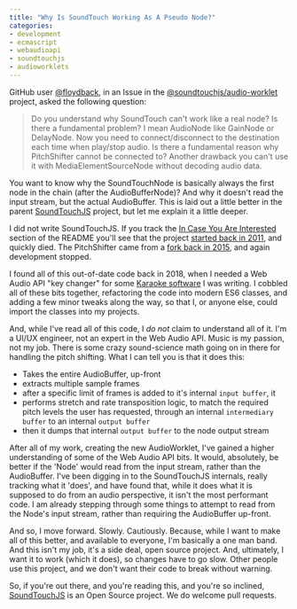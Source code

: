 ```yaml
---
title: "Why Is SoundTouch Working As A Pseudo Node?"
categories:
- development
- ecmascript
- webaudioapi
- soundtouchjs
- audioworklets
---
```

GitHub user [@floydback](https://github.com/floydback), in an Issue in the [@soundtouchjs/audio-worklet](https://github.com/cutterbl/soundtouchjs-audio-worklet) project, asked the following question:

> Do you understand why SoundTouch can't work like a real node? Is there a fundamental problem? I mean AudioNode like GainNode or DelayNode. Now you need to connect/disconnect to the destination each time when play/stop audio. Is there a fundamental reason why PitchShifter cannot be connected to? Another drawback you can't use it with MediaElementSourceNode without decoding audio data.

You want to know why the SoundTouchNode is basically always the first node in the chain (after the AudioBufferNode)? And why it doesn't read the input stream, but the actual AudioBuffer. This is laid out a little better in the parent [SoundTouchJS](https://github.com/cutterbl/SoundTouchJS) project, but let me explain it a little deeper.

I did not write SoundTouchJS. If you track the [In Case You Are Interested](https://github.com/cutterbl/SoundTouchJS#in-case-you-are-interested) section of the README you'll see that the project [started back in 2011](https://github.com/also/soundtouch-js), and quickly died. The PitchShifter came from a [fork back in 2015](https://github.com/jakubfiala/soundtouch-js), and again development stopped.

I found all of this out-of-date code back in 2018, when I needed a Web Audio API "key changer" for some [Karaoke software](https://github.com/cutterbl/CDGPlayer) I was writing. I cobbled all of these bits together, refactoring the code into modern ES6 classes, and adding a few minor tweaks along the way, so that I, or anyone else, could import the classes into my projects.

And, while I've read all of this code, I *do not* claim to understand all of it. I'm a UI/UX engineer, not an expert in the Web Audio API. Music is my passion, not my job. There is some crazy sound-science math going on in there for handling the pitch shifting. What I can tell you is that it does this:

* Takes the entire AudioBuffer, up-front
* extracts multiple sample frames
* after a specific limit of frames is added to it's internal `input buffer`, it
* performs stretch and rate transposition logic, to match the required pitch levels the user has requested, through an internal `intermediary buffer` to an internal `output buffer`
* then it dumps that internal `output buffer` to the node output stream

After all of my work, creating the new AudioWorklet, I've gained a higher understanding of some of the Web Audio API bits. It would, absolutely, be better if the 'Node' would read from the input stream, rather than the AudioBuffer. I've been digging in to the SoundTouchJS internals, really tracking what it 'does', and have found that, while it does what it is supposed to do from an audio perspective, it isn't the most performant code. I am already stepping through some things to attempt to read from the Node's input stream, rather than requiring the AudioBuffer up-front.

And so, I move forward. Slowly. Cautiously. Because, while I want to make all of this better, and available to everyone, I'm basically a one man band. And this isn't my job, it's a side deal, open source project. And, ultimately, I want it to work (which it does), so changes have to go slow. Other people use this project, and we don't want their code to break without warning.

So, if you're out there, and you're reading this, and you're so inclined, [SoundTouchJS](https://github.com/cutterbl/soundTouchJS) is an Open Source project. We do welcome pull requests.